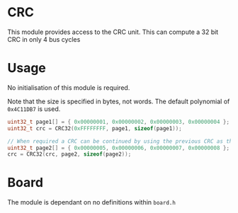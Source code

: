 # CRC
This module provides access to the CRC unit.
This can compute a 32 bit CRC in only 4 bus cycles

# Usage

No initialisation of this module is required.

Note that the size is specified in bytes, not words.
The default polynomial of `0x4C11DB7` is used.

```C
uint32_t page1[] = { 0x00000001, 0x00000002, 0x00000003, 0x00000004 };
uint32_t crc = CRC32(0xFFFFFFFF, page1, sizeof(page1));

// When required a CRC can be continued by using the previous CRC as the next init value
uint32_t page2[] = { 0x00000005, 0x00000006, 0x00000007, 0x00000008 };
crc = CRC32(crc, page2, sizeof(page2));
```

# Board

The module is dependant on no definitions within `board.h`